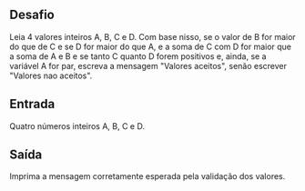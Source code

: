 ## Desafio

Leia 4 valores inteiros A, B, C e D. Com base nisso, se o valor de B for maior
do que de C e se D for maior do que A, e a soma de C com D for maior que a soma
de A e B e se tanto C quanto D forem positivos e, ainda, se a variável A for
par, escreva a mensagem "Valores aceitos", senão escrever "Valores nao aceitos".

## Entrada

Quatro números inteiros A, B, C e D.

## Saída

Imprima a mensagem corretamente esperada pela validação dos valores.